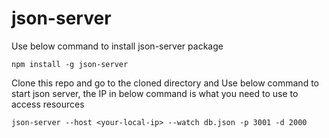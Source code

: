 # json-server

Use below command to install json-server package
```
npm install -g json-server
```

Clone this repo and go to the cloned directory and Use below command to start json server, the IP in below command is what you need to use to access resources

```
json-server --host <your-local-ip> --watch db.json -p 3001 -d 2000
```